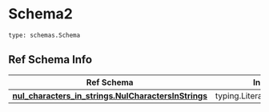 # Schema2
```
type: schemas.Schema
```

## Ref Schema Info
Ref Schema | Input Type | Output Type
---------- | ---------- | -----------
[**nul_characters_in_strings.NulCharactersInStrings**](../../../../../../../../components/schema/nul_characters_in_strings.md) | typing.Literal["hello\x00there"] | typing.Literal["hello\x00there"]

